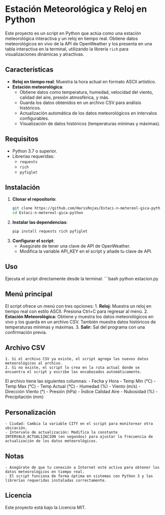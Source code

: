 # Estación Meteorológica y Reloj en Python

Este proyecto es un script en Python que actúa como una estación meteorológica interactiva y un reloj en tiempo real. Obtiene datos meteorológicos en vivo de la API de OpenWeather y los presenta en una tabla interactiva en la terminal, utilizando la librería `rich` para visualizaciones dinámicas y atractivas.

## Características

- **Reloj en tiempo real**: Muestra la hora actual en formato ASCII artístico.
- **Estación meteorológica**: 
  - Obtiene datos como temperatura, humedad, velocidad del viento, calidad del aire, presión atmosférica, y más.
  - Guarda los datos obtenidos en un archivo CSV para análisis históricos.
  - Actualización automática de los datos meteorológicos en intervalos configurables.
  - Visualización de datos históricos (temperaturas mínimas y máximas).

## Requisitos

- Python 3.7 o superior.
- Librerías requeridas:
  - `requests`
  - `rich`
  - `pyfiglet`

## Instalación

1. **Clonar el repositorio**:
   ```bash
   git clone https://github.com/HarisRojas/Estaci-n-metereol-gica-python.git
   cd Estaci-n-metereol-gica-python
2. **Instalar las dependencias**:
    ```bash
    pip install requests rich pyfiglet
3. **Configurar el script**:
    - Asegúrate de tener una clave de API de OpenWeather.
    - Modifica la variable API_KEY en el script y añade tu clave de API.

## Uso
Ejecuta el script directamente desde la terminal:
    ```bash
    python estacion.py

## Menú principal

El script ofrece un menú con tres opciones:
    1. **Reloj:** Muestra un reloj en tiempo real con estilo ASCII. Presiona Ctrl+C para regresar al menú.
    2. **Estación Meteorológica:** Obtiene y muestra los datos meteorológicos en vivo y los guarda en un archivo CSV. También muestra datos históricos de temperaturas mínimas y máximas.
    3. **Salir:** Sal del programa con una confirmación previa.

## Archivo CSV
    1. Si el archivo CSV ya existe, el script agrega los nuevos datos meteorológicos al archivo.
    2. Si no existe, el script lo crea en la ruta actual donde se encuentra el script y escribe los encabezados automáticamente.

El archivo tiene las siguientes columnas:
    - Fecha y Hora
    - Temp Min (°C)
    - Temp Max (°C)
    - Temp Actual (°C)
    - Humedad (%)
    - Viento (m/s)
    - Dirección Viento (°)
    - Presión (hPa)
    - Índice Calidad Aire
    - Nubosidad (%)
    - Precipitación (mm)

## Personalización
    - Ciudad: Cambia la variable CITY en el script para monitorear otra ubicación.
    - Intervalo de actualización: Modifica la constante INTERVALO_ACTUALIZACION (en segundos) para ajustar la frecuencia de actualización de los datos meteorológicos.

## Notas
    - Asegúrate de que tu conexión a Internet esté activa para obtener los datos meteorológicos en tiempo real.
    - El script funciona de forma óptima en sistemas con Python 3 y las librerías requeridas instaladas correctamente.

## Licencia

Este proyecto está bajo la Licencia MIT.